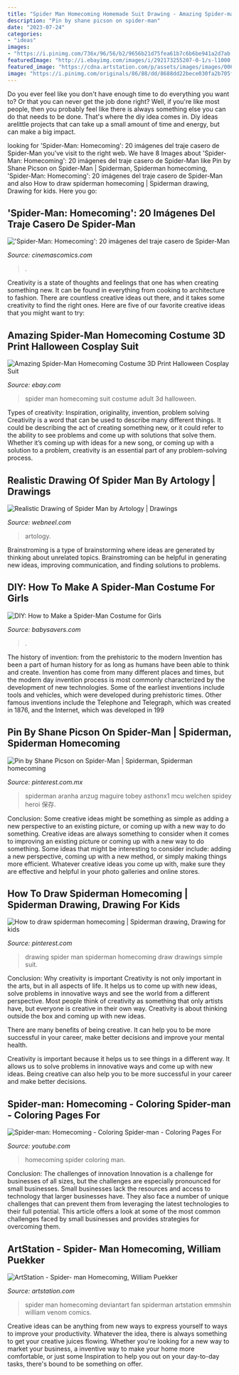 ```yaml
---
title: "Spider Man Homecoming Homemade Suit Drawing - Amazing Spider-man Homecoming Costume 3d Print Halloween Cosplay Suit"
description: "Pin by shane picson on spider-man"
date: "2023-07-24"
categories:
- "ideas"
images:
- "https://i.pinimg.com/736x/96/56/b2/9656b21d75fea61b7c6b6be941a2d7ab.jpg"
featuredImage: "http://i.ebayimg.com/images/i/292173255207-0-1/s-l1000.jpg"
featured_image: "https://cdna.artstation.com/p/assets/images/images/006/610/800/large/william-puekker-spiderman32.jpg?1499904618"
image: "https://i.pinimg.com/originals/86/88/dd/8688dd22bece030fa2b705fbc927d04e.jpg"
---
```



Do you ever feel like you don't have enough time to do everything you want to? Or that you can never get the job done right? Well, if you're like most people, then you probably feel like there is always something else you can do that needs to be done. That's where the diy idea comes in. Diy ideas arelittle projects that can take up a small amount of time and energy, but can make a big impact.

	

		
looking for &#039;Spider-Man: Homecoming&#039;: 20 imágenes del traje casero de Spider-Man you've visit to the right web. We have 8 Images about &#039;Spider-Man: Homecoming&#039;: 20 imágenes del traje casero de Spider-Man like Pin by Shane Picson on Spider-Man | Spiderman, Spiderman homecoming, &#039;Spider-Man: Homecoming&#039;: 20 imágenes del traje casero de Spider-Man and also How to draw spiderman homecoming | Spiderman drawing, Drawing for kids. Here you go:
		
    
## &#039;Spider-Man: Homecoming&#039;: 20 Imágenes Del Traje Casero De Spider-Man

<img loading=lazy src="https://www.cinemascomics.com/wp-content/uploads/2017/03/hot-toys-spider-man-homecoming-traje-casero-9-1.jpg" onerror="this.onerror=null;this.src='https://tse2.mm.bing.net/th?id=OIP.zT0DmC6ABZRKOoTVZPMzfgHaLH&amp;pid=15.1';" alt="&#039;Spider-Man: Homecoming&#039;: 20 imágenes del traje casero de Spider-Man">

_Source: cinemascomics.com_

>. 

	

Creativity is a state of thoughts and feelings that one has when creating something new. It can be found in everything from cooking to architecture to fashion. There are countless creative ideas out there, and it takes some creativity to find the right ones. Here are five of our favorite creative ideas that you might want to try: 

    
## Amazing Spider-Man Homecoming Costume 3D Print Halloween Cosplay Suit

<img loading=lazy src="http://i.ebayimg.com/images/i/292173255207-0-1/s-l1000.jpg" onerror="this.onerror=null;this.src='https://tse4.mm.bing.net/th?id=OIP.J0jSiR4bzVHgduEF3yphpQHaJ4&amp;pid=15.1';" alt="Amazing Spider-Man Homecoming Costume 3D Print Halloween Cosplay Suit">

_Source: ebay.com_

>spider man homecoming suit costume adult 3d halloween. 

	

Types of creativity: Inspiration, originality, invention, problem solving
Creativity is a word that can be used to describe many different things. It could be describing the act of creating something new, or it could refer to the ability to see problems and come up with solutions that solve them. Whether it’s coming up with ideas for a new song, or coming up with a solution to a problem, creativity is an essential part of any problem-solving process.

    
## Realistic Drawing Of Spider Man By Artology | Drawings

<img loading=lazy src="https://img.youtube.com/vi/CfzGa9b4px8/0.jpg" onerror="this.onerror=null;this.src='https://tse4.mm.bing.net/th?id=OIP.u_nmoKjvhEjSZ2HeaiW69QHaFj&amp;pid=15.1';" alt="Realistic Drawing of Spider Man by Artology | Drawings">

_Source: webneel.com_

>artology. 

	

Brainstroming is a type of brainstorming where ideas are generated by thinking about unrelated topics. Brainstroming can be helpful in generating new ideas, improving communication, and finding solutions to problems.

    
## DIY: How To Make A Spider-Man Costume For Girls

<img loading=lazy src="https://www.babysavers.com/wp-content/uploads/2017/07/how-to-make-a-spider-man-costume-for-girls-Spider-Man-Homecoming.jpg" onerror="this.onerror=null;this.src='https://tse2.mm.bing.net/th?id=OIP.pU9b8qnJLjDwC2A7SSAonQHaLH&amp;pid=15.1';" alt="DIY: How to Make a Spider-Man Costume for Girls">

_Source: babysavers.com_

>. 

	

The history of invention: from the prehistoric to the modern
Invention has been a part of human history for as long as humans have been able to think and create. Invention has come from many different places and times, but the modern day invention process is most commonly characterized by the development of new technologies. Some of the earliest inventions include tools and vehicles, which were developed during prehistoric times. Other famous inventions include the Telephone and Telegraph, which was created in 1876, and the Internet, which was developed in 199
    
## Pin By Shane Picson On Spider-Man | Spiderman, Spiderman Homecoming

<img loading=lazy src="https://i.pinimg.com/736x/96/56/b2/9656b21d75fea61b7c6b6be941a2d7ab.jpg" onerror="this.onerror=null;this.src='https://tse2.mm.bing.net/th?id=OIP.uRDhXagSaz-sGCEwC3uUdQHaMP&amp;pid=15.1';" alt="Pin by Shane Picson on Spider-Man | Spiderman, Spiderman homecoming">

_Source: pinterest.com.mx_

>spiderman aranha anzug maguire tobey asthonx1 mcu welchen spidey heroi 保存. 

	

Conclusion: Some creative ideas might be something as simple as adding a new perspective to an existing picture, or coming up with a new way to do something.
Creative ideas are always something to consider when it comes to improving an existing picture or coming up with a new way to do something. Some ideas that might be interesting to consider include: adding a new perspective, coming up with a new method, or simply making things more efficient. Whatever creative ideas you come up with, make sure they are effective and helpful in your photo galleries and online stores.

    
## How To Draw Spiderman Homecoming | Spiderman Drawing, Drawing For Kids

<img loading=lazy src="https://i.pinimg.com/originals/86/88/dd/8688dd22bece030fa2b705fbc927d04e.jpg" onerror="this.onerror=null;this.src='https://tse3.mm.bing.net/th?id=OIP.oZgdN7gqDwrMhkP45cLHMgHaFj&amp;pid=15.1';" alt="How to draw spiderman homecoming | Spiderman drawing, Drawing for kids">

_Source: pinterest.com_

>drawing spider man spiderman homecoming draw drawings simple suit. 

	

Conclusion: Why creativity is important
Creativity is not only important in the arts, but in all aspects of life. It helps us to come up with new ideas, solve problems in innovative ways and see the world from a different perspective.
Most people think of creativity as something that only artists have, but everyone is creative in their own way. Creativity is about thinking outside the box and coming up with new ideas.

There are many benefits of being creative. It can help you to be more successful in your career, make better decisions and improve your mental health.

Creativity is important because it helps us to see things in a different way. It allows us to solve problems in innovative ways and come up with new ideas. Being creative can also help you to be more successful in your career and make better decisions.

    
## Spider-man: Homecoming - Coloring Spider-man - Coloring Pages For

<img loading=lazy src="https://i.ytimg.com/vi/BejDAx9FiVo/maxresdefault.jpg" onerror="this.onerror=null;this.src='https://tse3.mm.bing.net/th?id=OIP.CxosWziySW4WQFnuxhqAjAHaEK&amp;pid=15.1';" alt="Spider-man: Homecoming - Coloring Spider-man - Coloring Pages For">

_Source: youtube.com_

>homecoming spider coloring man. 

	

Conclusion: The challenges of innovation
Innovation is a challenge for businesses of all sizes, but the challenges are especially pronounced for small businesses. Small businesses lack the resources and access to technology that larger businesses have. They also face a number of unique challenges that can prevent them from leveraging the latest technologies to their full potential. This article offers a look at some of the most common challenges faced by small businesses and provides strategies for overcoming them.

    
## ArtStation - Spider- Man Homecoming, William Puekker

<img loading=lazy src="https://cdna.artstation.com/p/assets/images/images/006/610/800/large/william-puekker-spiderman32.jpg?1499904618" onerror="this.onerror=null;this.src='https://tse1.mm.bing.net/th?id=OIP._7-zFO5g-4S2gVUEsXGNcwHaKe&amp;pid=15.1';" alt="ArtStation - Spider- man Homecoming, William Puekker">

_Source: artstation.com_

>spider man homecoming deviantart fan spiderman artstation emmshin william venom comics. 

	

Creative ideas can be anything from new ways to express yourself to ways to improve your productivity. Whatever the idea, there is always something to get your creative juices flowing. Whether you're looking for a new way to market your business, a inventive way to make your home more comfortable, or just some Inspiration to help you out on your day-to-day tasks, there's bound to be something on offer.

